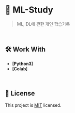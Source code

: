 # 📖 ML-Study

> ML, DL에 관한 개인 학습기록</br>

<br/>

## 🛠 Work With
- **[Python3]**
- **[Colab]**
<br/>
<!-- LIVE DEMO -->


## 📝 License

This project is [MIT](./LICENSE) licensed.
